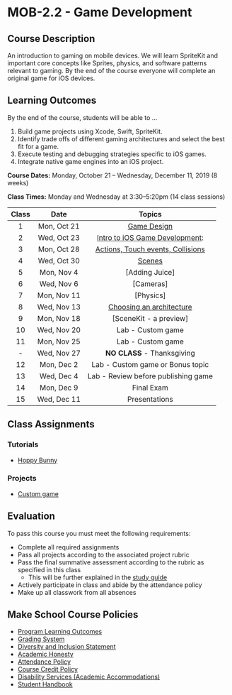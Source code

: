 # MOB-2.2 - Game Development

## Course Description

An introduction to gaming on mobile devices. We will learn SpriteKit and important core concepts like Sprites, physics, and software patterns relevant to gaming. By the end of the course everyone will complete an original game for iOS devices.

## Learning Outcomes

By the end of the course, students will be able to ...

1. Build game projects using Xcode, Swift, SpriteKit.
2. Identify trade offs of different gaming architectures and select the best fit for a game.
3. Execute testing and debugging strategies specific to iOS games.
4. Integrate native game engines into an iOS project.

**Course Dates:** Monday, October 21 – Wednesday, December 11, 2019 (8 weeks)

**Class Times:** Monday and Wednesday at 3:30–5:20pm (14 class sessions)

| Class |          Date          |                 Topics                  |
|:-----:|:----------------------:|:---------------------------------------:|
|  1 |   Mon, Oct 21             | [Game Design]                        |
|  2 |   Wed, Oct 23             | [Intro to iOS Game Development]:     |
|  3 |   Mon, Oct 28             | [Actions, Touch events, Collisions]  |
|  4 |   Wed, Oct 30             | [Scenes]                             |
|  5 |   Mon, Nov 4              | [Adding Juice]                       |
|  6 |   Wed, Nov 6              | [Cameras]                            |
|  7 |   Mon, Nov 11             | [Physics]                            |
|  8 |   Wed, Nov 13             | [Choosing an architecture]           |
|  9 |   Mon, Nov 18             | [SceneKit - a preview]               |
| 10 |   Wed, Nov 20             | Lab - Custom game                    |  
| 11 |   Mon, Nov 25             | Lab - Custom game                    |
| -  |   Wed, Nov 27             | **NO CLASS** - Thanksgiving          |
| 12 |   Mon, Dec 2              | Lab - Custom game or Bonus topic     |
| 13 |   Wed, Dec 4              | Lab - Review before publishing game  |
| 14 |   Mon, Dec 9              | Final Exam                           |
| 15 |   Wed, Dec 11             | Presentations                        |

[Game Design]: Lessons/Game-Design/Readme.md
[Intro to iOS Game Development]: Lessons/01-Intro-iOS-Game-Development/Lesson1.md
[Actions, Touch events, Collisions]: Lessons/02-Actions/Lesson2.md
[Choosing an Architecture]: Lessons/Lesson3.md
[Scenes]: Lessons/04-Working-with-Scenes/Lesson4.md


## Class Assignments

### Tutorials

- [Hoppy Bunny](https://www.makeschool.com/academy/track/build-hoppy-bunny-with-spritekit-in-swift)

### Projects

- [Custom game]()

## Evaluation
To pass this course you must meet the following requirements:

- Complete all required assignments
- Pass all projects according to the associated project rubric
- Pass the final summative assessment according to the rubric as specified in this class
    - This will be further explained in the [study guide](ADD_STUDY_GUIDE_LNK)
- Actively participate in class and abide by the attendance policy
- Make up all classwork from all absences

## Make School Course Policies

- [Program Learning Outcomes](https://make.sc/program-learning-outcomes)
- [Grading System](https://make.sc/grading-system)
- [Diversity and Inclusion Statement](https://make.sc/diversity-and-inclusion-statement)
- [Academic Honesty](https://make.sc/academic-honesty-policy)
- [Attendance Policy](https://make.sc/attendance-policy)
- [Course Credit Policy](https://make.sc/course-credit-policy)
- [Disability Services (Academic Accommodations)](https://make.sc/disability-services)
- [Student Handbook](https://make.sc/student-handbook)
